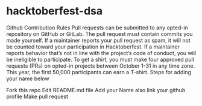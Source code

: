 # hacktoberfest-dsa
Github Contribution Rules Pull requests can be submitted to any opted-in repository on GitHub or GitLab. The pull request must contain commits you made yourself. If a maintainer reports your pull request as spam, it will not be counted toward your participation in Hacktoberfest. If a maintainer reports behavior that’s not in line with the project’s code of conduct, you will be ineligible to participate. To get a shirt, you must make four approved pull requests (PRs) on opted-in projects between October 1-31 in any time zone. This year, the first 50,000 participants can earn a T-shirt. Steps for adding your name below

Fork this repo
Edit README.md file
Add your Name also link your github profile
Make pull request
